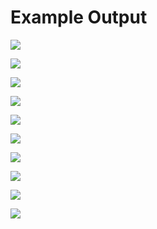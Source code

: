 # Example Output

![](./10.jpg)

![](./09.jpg)

![](./08.jpg)

![](./07.jpg)

![](./06.jpg)

![](./05.jpg)

![](./04.jpg)

![](./03.jpg)

![](./02.jpg)

![](./01.jpg)
